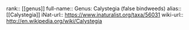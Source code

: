 

rank:: [[genus]]
full-name:: Genus: Calystegia (false bindweeds)
alias:: [[Calystegia]]
iNat-url:: https://www.inaturalist.org/taxa/56031
wiki-url:: http://en.wikipedia.org/wiki/Calystegia